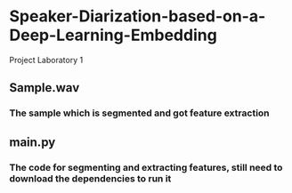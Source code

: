 # Speaker-Diarization-based-on-a-Deep-Learning-Embedding
Project Laboratory 1
## Sample.wav
### The sample which is segmented and got feature extraction

## main.py
### The code for segmenting and extracting features, still need to download the dependencies to run it
